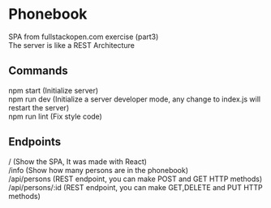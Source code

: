 # Phonebook
SPA from fullstackopen.com exercise (part3)  
The server is like a REST Architecture  

## Commands
npm start (Initialize server)  
npm run dev (Initialize a server developer mode, any change to index.js will restart the server)  
npm run lint (Fix style code)  

## Endpoints
/ (Show the SPA, It was made with React)  
/info (Show how many persons are in the phonebook)  
/api/persons (REST endpoint, you can make POST and GET HTTP methods)  
/api/persons/:id (REST endpoint, you can make GET,DELETE and PUT HTTP methods)  
